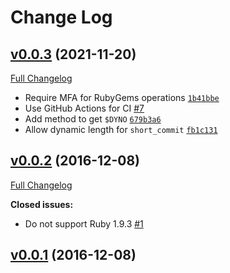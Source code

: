 # Change Log

## [v0.0.3](https://github.com/dentarg/dyno_metadata/tree/v0.0.2) (2021-11-20)
[Full Changelog](https://github.com/dentarg/dyno_metadata/compare/v0.0.2...v0.0.3)

* Require MFA for RubyGems operations [`1b41bbe`](https://github.com/dentarg/dyno_metadata/commit/1b41bbe)
* Use GitHub Actions for CI [#7](https://github.com/dentarg/dyno_metadata/pull/7)
* Add method to get `$DYNO` [`679b3a6`](https://github.com/dentarg/dyno_metadata/commit/679b3a6)
* Allow dynamic length for `short_commit` [`fb1c131`](https://github.com/dentarg/dyno_metadata/commit/fb1c131)

## [v0.0.2](https://github.com/dentarg/dyno_metadata/tree/v0.0.2) (2016-12-08)
[Full Changelog](https://github.com/dentarg/dyno_metadata/compare/v0.0.1...v0.0.2)

**Closed issues:**

- Do not support Ruby 1.9.3 [\#1](https://github.com/dentarg/dyno_metadata/issues/1)

## [v0.0.1](https://github.com/dentarg/dyno_metadata/tree/v0.0.1) (2016-12-08)

